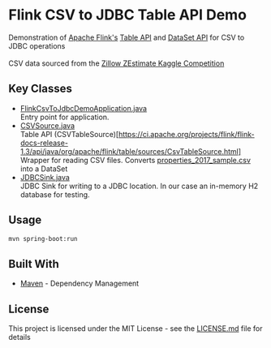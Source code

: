 # Flink CSV to JDBC Table API Demo
Demonstration of [Apache Flink's](https://ci.apache.org/projects/flink/flink-docs-release-1.8/) [Table API](https://ci.apache.org/projects/flink/flink-docs-release-1.8/dev/table/) and [DataSet API](https://ci.apache.org/projects/flink/flink-docs-release-1.8/dev/batch/) for CSV to JDBC operations<br>
<br>
CSV data sourced from the [Zillow ZEstimate Kaggle Competition](https://www.kaggle.com/c/zillow-prize-1/data)<br>

## Key Classes
* [FlinkCsvToJdbcDemoApplication.java](/src/main/java/com/demo/FlinkCsvToJdbcDemoApplication.java)<br>
Entry point for application.<br>
* [CSVSource.java](/src/main/java/com/demo/reader/CSVSource.java)<br>
Table API (CSVTableSource)[https://ci.apache.org/projects/flink/flink-docs-release-1.3/api/java/org/apache/flink/table/sources/CsvTableSource.html] Wrapper for reading CSV files. Converts [properties_2017_sample.csv](/src/main/resources/properties_2017_sample.csv) into a DataSet<br>
* [JDBCSink.java](/src/main/java/com/demo/writer/JDBCSink.java)<br>
JDBC Sink for writing to a JDBC location. In our case an in-memory H2 database for testing.<br>

## Usage
```bash
mvn spring-boot:run
```

## Built With
* [Maven](https://maven.apache.org/) - Dependency Management

## License
This project is licensed under the MIT License - see the [LICENSE.md](LICENSE.md) file for details
